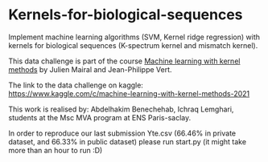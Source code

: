 # Kernels-for-biological-sequences
Implement machine learning algorithms (SVM, Kernel ridge regression) with kernels for biological sequences (K-spectrum kernel and mismatch kernel).

This data challenge is part of the course <a href="http://members.cbio.mines-paristech.fr/~jvert/svn/kernelcourse/course/2021mva/index.html">Machine learning with kernel methods</a> by Julien Mairal and Jean-Philippe Vert. 

The link to the data challenge on kaggle: <a href="https://www.kaggle.com/c/machine-learning-with-kernel-methods-2021">https://www.kaggle.com/c/machine-learning-with-kernel-methods-2021</a>

This work is realised by: Abdelhakim Benechehab, Ichraq Lemghari, students at the Msc MVA program at ENS Paris-saclay.

In order to reproduce our last submission Yte.csv (66.46% in private dataset, and 66.33% in public dataset) please run start.py (it might take more than an hour to run :D)
